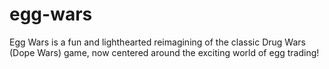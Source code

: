 # egg-wars
Egg Wars is a fun and lighthearted reimagining of the classic Drug Wars (Dope Wars) game, now centered around the exciting world of egg trading!

